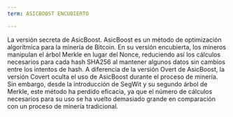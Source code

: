 ```yaml
---
term: ASICBOOST ENCUBIERTO

---
```

La versión secreta de AsicBoost. AsicBoost es un método de optimización algorítmica para la minería de Bitcoin. En su versión encubierta, los mineros manipulan el árbol Merkle en lugar del Nonce, reduciendo así los cálculos necesarios para cada hash SHA256 al mantener algunos datos sin cambios entre los intentos de hash. A diferencia de la versión Overt de AsicBoost, la versión Covert oculta el uso de AsicBoost durante el proceso de minería. Sin embargo, desde la introducción de SegWit y su segundo árbol de Merkle, este método ha perdido eficacia, ya que el número de cálculos necesarios para su uso se ha vuelto demasiado grande en comparación con un proceso de minería tradicional.